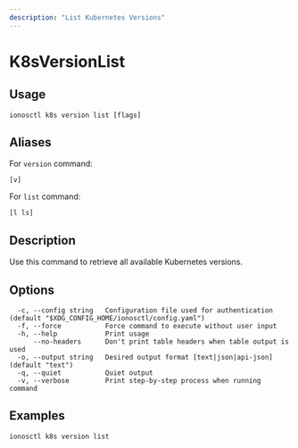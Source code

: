 ```yaml
---
description: "List Kubernetes Versions"
---
```


# K8sVersionList

## Usage

```text
ionosctl k8s version list [flags]
```

## Aliases

For `version` command:

```text
[v]
```

For `list` command:

```text
[l ls]
```

## Description

Use this command to retrieve all available Kubernetes versions.

## Options

```text
  -c, --config string   Configuration file used for authentication (default "$XDG_CONFIG_HOME/ionosctl/config.yaml")
  -f, --force           Force command to execute without user input
  -h, --help            Print usage
      --no-headers      Don't print table headers when table output is used
  -o, --output string   Desired output format [text|json|api-json] (default "text")
  -q, --quiet           Quiet output
  -v, --verbose         Print step-by-step process when running command
```

## Examples

```text
ionosctl k8s version list
```

